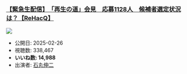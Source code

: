 ### [【緊急生配信】　「再生の道」会見　応募1128人　候補者選定状況は？【ReHacQ】](https://www.youtube.com/watch?v=CGqSiMYHhTc)
[![](https://img.youtube.com/vi/CGqSiMYHhTc/sddefault.jpg)](https://www.youtube.com/watch?v=CGqSiMYHhTc)
-   公開日: 2025-02-26
-   視聴数: 338,467
-   **いいね数: 14,988**
-   出演者: [石丸伸二](/rehacq_fan/people/石丸伸二 "wikilink")
